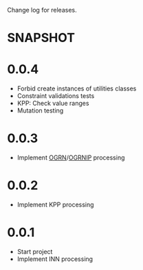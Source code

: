 Change log for releases.

# SNAPSHOT

# 0.0.4

* Forbid create instances of utilities classes
* Constraint validations tests
* KPP: Check value ranges
* Mutation testing

# 0.0.3

* Implement [OGRN](https://ru.wikipedia.org/w/index.php?title=%D0%9E%D0%93%D0%A0%D0%9D)/[OGRNIP](https://ru.wikipedia.org/w/index.php?title=%D0%9E%D0%93%D0%A0%D0%9D%D0%98%D0%9F) processing

# 0.0.2

* Implement KPP processing

# 0.0.1

* Start project
* Implement INN processing
